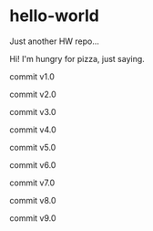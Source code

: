 # hello-world
Just another HW repo...

Hi! I'm hungry for pizza, just saying.

commit v1.0

commit v2.0

commit v3.0

commit v4.0

commit v5.0

commit v6.0

commit v7.0

commit v8.0

commit v9.0
